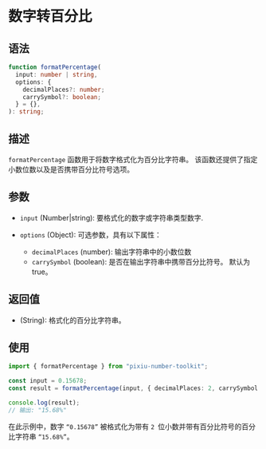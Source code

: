 # 数字转百分比

## 语法

```ts
function formatPercentage(
  input: number | string,
  options: {
    decimalPlaces?: number;
    carrySymbol?: boolean;
  } = {},
): string;
```

## 描述

`formatPercentage` 函数用于将数字格式化为百分比字符串。 该函数还提供了指定小数位数以及是否携带百分比符号选项。

## 参数

- `input` (Number|string): 要格式化的数字或字符串类型数字.

- `options` (Object): 可选参数，具有以下属性：
  - `decimalPlaces` (number): 输出字符串中的小数位数
  - `carrySymbol` (boolean): 是否在输出字符串中携带百分比符号。 默认为 true。

## 返回值

- (String): 格式化的百分比字符串。

## 使用

```ts
import { formatPercentage } from "pixiu-number-toolkit";

const input = 0.15678;
const result = formatPercentage(input, { decimalPlaces: 2, carrySymbol: true });

console.log(result);
// 输出: "15.68%"
```

在此示例中，数字 `“0.15678”` 被格式化为带有 `2 `位小数并带有百分比符号的百分比字符串 `“15.68%”`。

